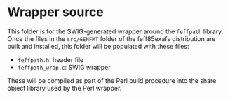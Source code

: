 # Wrapper source

This folder is for the SWIG-generated wrapper around the `feffpath`
library.  Once the files in the `src/GENFMT` folder of the feff85exafs
distribution are built and installed, this folder will be populated
with these files:

 * `feffpath.h`: header file
 * `feffpath_wrap.c`: SWIG wrapper

These will be compiled as part of the Perl build procedure into the
share object library used by the Perl wrapper.
